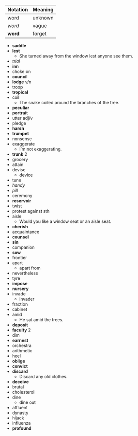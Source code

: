 | Notation | Meaning |
| -------- | ------- |
| word     | unknown |
| _word_   | vague   |
| **word** | forget  |

- **saddle**
- **lest**
  - She turned away from the window lest anyone see them.
- _trial_
- **inn**
- choke on
- **council**
- **lodge** v/n
- troop
- **tropical**
- coil
  - The snake coiled around the branches of the tree.
- **peculiar**
- **portrait**
- utter adj/v
- pledge
- **harsh**
- **trumpet**
- nonsense
- exaggerate
  - I’m not exaggerating.
- **trunk** 2
- grocery
- attain
- devise
  - device
- tune
- _handy_
- _pill_
- ceremony
- **reservoir**
- twist
- protest against sth
- aisle
  - Would you like a window seat or an aisle seat.
- **cherish**
- acquaintance
- **counsel**
- **sin**
- companion
- **sow**
- frontier
- apart
  - apart from
- nevertheless
- tyre
- **impose**
- **nursery**
- invade
  - invader
- fraction
- cabinet
- amid
  - He sat amid the trees.
- **deposit**
- **faculty** 2
- dim
- **earnest**
- orchestra
- arithmetic
- heel
- **oblige**
- **convict**
- **discard**
  - Discard any old clothes.
- **deceive**
- brutal
- cholesterol
- dine
  - dine out
- affluent
- dynasty
- hijack
- influenza
- **profound**
